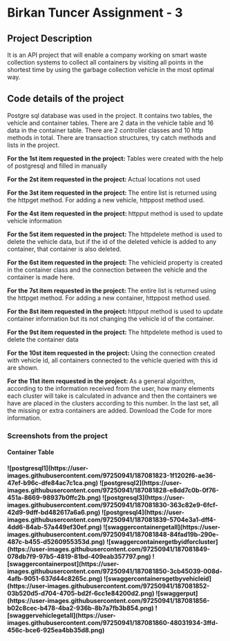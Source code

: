 # Birkan Tuncer Assignment - 3
<h2> Project Description </h2>

It is an API project that will enable a company working on smart waste collection systems to collect all containers by visiting all points in the shortest time by using the garbage collection vehicle in the most optimal way.

<h2> Code details of the project </h2>

Postgre sql database was used in the project. It contains two tables, the vehicle and container tables. There are 2 data in the vehicle table and 16 data in the container table. There are 2 controller classes and 10 http methods in total.
There are transaction structures, try catch methods and lists in the project.

<b> For the 1st item requested in the project: </b> Tables were created with the help of postgresql and filled in manually

<b> For the 2st item requested in the project: </b> Actual locations not used

<b> For the 3st item requested in the project: </b> The entire list is returned using the httpget method. For adding a new vehicle, httppost method used.

<b> For the 4st item requested in the project: </b> httpput method is used to update vehicle information

<b> For the 5st item requested in the project: </b> The httpdelete method is used to delete the vehicle data, but if the id of the deleted vehicle is added to any container, that container is also deleted.

<b> For the 6st item requested in the project: </b> The vehicleid property is created in the container class and the connection between the vehicle and the container is made here.

<b> For the 7st item requested in the project: </b> The entire list is returned using the httpget method. For adding a new container, httppost method used.

<b> For the 8st item requested in the project: </b> httpput method is used to update container information but its not changing the vehicle id of the container.

<b> For the 9st item requested in the project: </b> The httpdelete method is used to delete the container data

<b> For the 10st item requested in the project: </b> Using the connection created with vehicle id, all containers connected to the vehicle queried with this id are shown.

<b> For the 11st item requested in the project: </b> As a general algorithm, according to the information received from the user, how many elements each cluster will take is calculated in advance and then the containers we have are placed in the clusters according to this number. In the last set, all the missing or extra containers are added. Download the Code for more information.


<h3> Screenshots from the project </h3>


<h4> Container Table <h4> 
![postgresql1](https://user-images.githubusercontent.com/97250941/187081823-1f1202f6-ae36-47ef-b96c-dfe84ac7c1ca.png)
![postgresql2](https://user-images.githubusercontent.com/97250941/187081828-e8dd7c0b-0f76-451a-8669-98937b0ffc2b.png)
![postgresql3](https://user-images.githubusercontent.com/97250941/187081830-363c82e9-6fcf-42d9-9dff-bd482617a6a6.png)
![postgresql4](https://user-images.githubusercontent.com/97250941/187081839-5704e3a1-dff4-4dd6-84ab-57a449ef30ef.png)
![swaggercontainergetall](https://user-images.githubusercontent.com/97250941/187081848-84fad19b-290e-487c-b455-d5260955353d.png)
![swaggercontainergetbyidforcluster](https://user-images.githubusercontent.com/97250941/187081849-078db7f9-97b5-4819-81bd-409eab357797.png)
![swaggercontainerpost](https://user-images.githubusercontent.com/97250941/187081850-3cb45039-008d-4afb-9051-637d44c8265c.png)
![swaggercontainersgetbyvehicleid](https://user-images.githubusercontent.com/97250941/187081852-03b520d5-d704-4705-bd2f-6cc1e84200d2.png)
![swaggerput](https://user-images.githubusercontent.com/97250941/187081856-b02c8cec-b478-4ba2-936b-8b7a7fb3b854.png)
![swaggervehiclegetall](https://user-images.githubusercontent.com/97250941/187081860-48031934-3ffd-456c-bce6-925ea4bb35d8.png)
